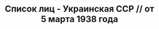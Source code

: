 ---
title: Список лиц - Украинская ССР // от 5 марта 1938 года
description: РГАСПИ, ф.17, оп.171, дело 415, лист 138
images:
- /disk/pictures/v07/17-171-415-138.jpg
- /disk/pictures/v07/17-171-415-139.jpg
- /disk/pictures/v07/17-171-415-140.jpg
- /disk/pictures/v07/17-171-415-141.jpg
- /disk/pictures/v07/17-171-415-142.jpg
- /disk/pictures/v07/17-171-415-143.jpg
---